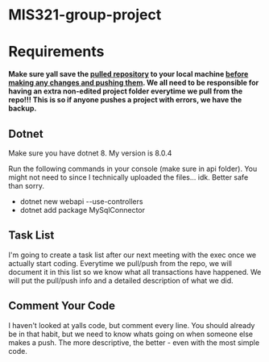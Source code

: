 # MIS321-group-project
<h1>Requirements</h1>
<p><strong>Make sure yall save the <u>pulled repository</u> to your local machine <u>before making any changes and pushing them</u>. We all need to be responsible for having an extra non-edited project folder everytime we pull from the repo!!! This is so if anyone pushes a project with errors, we have the backup.</strong></p>

<h2>Dotnet</h2>
<p>Make sure you have dotnet 8. My version is 8.0.4</p>
<p>Run the following commands in your console (make sure in api folder). You might not need to since I technically uploaded the files... idk. Better safe than sorry.</p>
<ul>
  <li>dotnet new webapi --use-controllers</li>
  <li>dotnet add package MySqlConnector</li>
</ul>

<h2>Task List</h2>
<p>I'm going to create a task list after our next meeting with the exec once we actually start coding. Everytime we pull/push from the repo, we will document it in this list so we know what all transactions have happened. We will put the pull/push info and a detailed description of what we did.</p>

<h2>Comment Your Code</h2>
<p>I haven't looked at yalls code, but comment every line. You should already be in that habit, but we need to know whats going on when someone else makes a push. The more descriptive, the better - even with the most simple code.</p>
